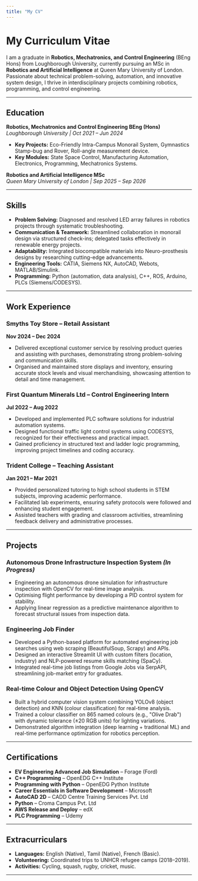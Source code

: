 ```yaml
---
title: "My CV"
---
```


# My Curriculum Vitae

I am a graduate in **Robotics, Mechatronics, and Control Engineering** (BEng Hons) from Loughborough University, currently pursuing an MSc in **Robotics and Artificial Intelligence** at Queen Mary University of London. Passionate about technical problem-solving, automation, and innovative system design, I thrive in interdisciplinary projects combining robotics, programming, and control engineering.  

---

## Education  
**Robotics, Mechatronics and Control Engineering BEng (Hons)**  
*Loughborough University | Oct 2021 – Jun 2024*  
- **Key Projects:** Eco-Friendly Intra-Campus Monorail System, Gymnastics Stamp-bug and Rover, Roll-angle measurement device.  
- **Key Modules:** State Space Control, Manufacturing Automation, Electronics, Programming, Mechatronics Systems.  

**Robotics and Artificial Intelligence MSc**  
*Queen Mary University of London | Sep 2025 – Sep 2026*  

---

## Skills  
- **Problem Solving:** Diagnosed and resolved LED array failures in robotics projects through systematic troubleshooting.  
- **Communication & Teamwork:** Streamlined collaboration in monorail design via structured check-ins; delegated tasks effectively in renewable energy projects.  
- **Adaptability:** Integrated biocompatible materials into Neuro-prosthesis designs by researching cutting-edge advancements.  
- **Engineering Tools:** CATIA, Siemens NX, AutoCAD, Webots, MATLAB/Simulink.  
- **Programming:** Python (automation, data analysis), C++, ROS, Arduino, PLCs (Siemens/CODESYS).  

---

## Work Experience  

### Smyths Toy Store – Retail Assistant  
**Nov 2024 – Dec 2024**  
- Delivered exceptional customer service by resolving product queries and assisting with purchases, demonstrating strong problem-solving and communication skills.  
- Organised and maintained store displays and inventory, ensuring accurate stock levels and visual merchandising, showcasing attention to detail and time management.  

### First Quantum Minerals Ltd – Control Engineering Intern  
**Jul 2022 – Aug 2022**  
- Developed and implemented PLC software solutions for industrial automation systems.  
- Designed functional traffic light control systems using CODESYS, recognized for their effectiveness and practical impact.  
- Gained proficiency in structured text and ladder logic programming, improving project timelines and coding accuracy.  

### Trident College – Teaching Assistant  
**Jan 2021 – Mar 2021**  
- Provided personalized tutoring to high school students in STEM subjects, improving academic performance.  
- Facilitated lab experiments, ensuring safety protocols were followed and enhancing student engagement.  
- Assisted teachers with grading and classroom activities, streamlining feedback delivery and administrative processes.  

---

## Projects  

### Autonomous Drone Infrastructure Inspection System *(In Progress)*  
- Engineering an autonomous drone simulation for infrastructure inspection with OpenCV for real-time image analysis.  
- Optimising flight performance by developing a PID control system for stability.  
- Applying linear regression as a predictive maintenance algorithm to forecast structural issues from inspection data.  

### Engineering Job Finder  
- Developed a Python-based platform for automated engineering job searches using web scraping (BeautifulSoup, Scrapy) and APIs.  
- Designed an interactive Streamlit UI with custom filters (location, industry) and NLP-powered resume skills matching (SpaCy).  
- Integrated real-time job listings from Google Jobs via SerpAPI, streamlining job-market entry for graduates.  

### Real-time Colour and Object Detection Using OpenCV  
- Built a hybrid computer vision system combining YOLOv8 (object detection) and KNN (colour classification) for real-time analysis.  
- Trained a colour classifier on 865 named colours (e.g., "Olive Drab") with dynamic tolerance (±20 RGB units) for lighting variations.  
- Demonstrated algorithm integration (deep learning + traditional ML) and real-time performance optimization for robotics perception.  

---

## Certifications  
- **EV Engineering Advanced Job Simulation** – Forage (Ford)  
- **C++ Programming** – OpenEDG C++ Institute  
- **Programming with Python** – OpenEDG Python Institute  
- **Career Essentials in Software Development** – Microsoft  
- **AutoCAD 2D** – CADD Centre Training Services Pvt. Ltd  
- **Python** – Croma Campus Pvt. Ltd  
- **AWS Release and Deploy** – edX  
- **PLC Programming** – Udemy  

---

## Extracurriculars  
- **Languages:** English (Native), Tamil (Native), French (Basic).  
- **Volunteering:** Coordinated trips to UNHCR refugee camps (2018–2019).  
- **Activities:** Cycling, squash, rugby, cricket, music.  

---